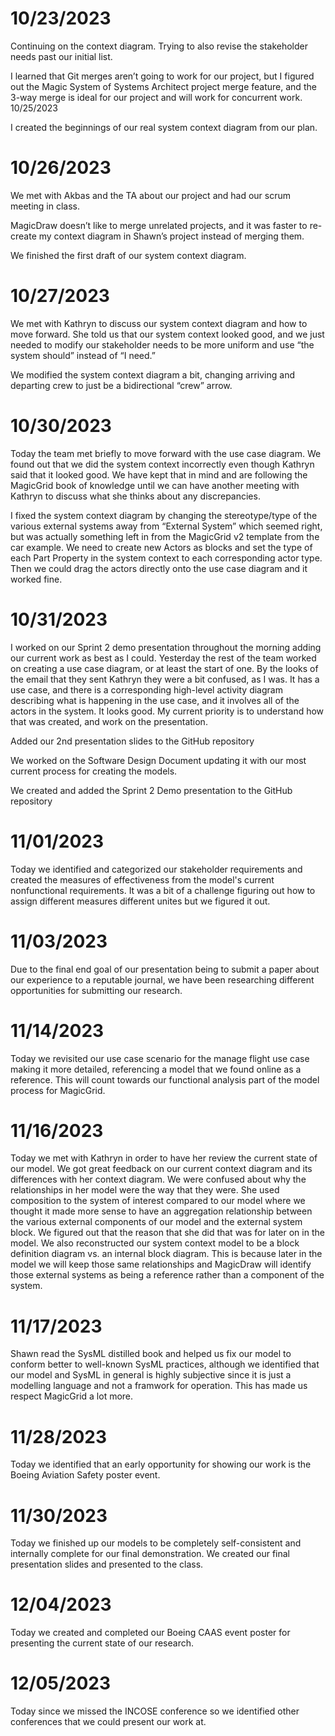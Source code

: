 # 10/23/2023
Continuing on the context diagram. Trying to also revise the stakeholder needs past our initial list.

I learned that Git merges aren’t going to work for our project, but I figured out the Magic System of Systems Architect project merge feature, and the 3-way merge is ideal for our project and will work for concurrent work.
10/25/2023

I created the beginnings of our real system context diagram from our plan.

# 10/26/2023
We met with Akbas and the TA about our project and had our scrum meeting in class.

MagicDraw doesn’t like to merge unrelated projects, and it was faster to re-create my context diagram in Shawn’s project instead of merging them.

We finished the first draft of our system context diagram.

# 10/27/2023
We met with Kathryn to discuss our system context diagram and how to move forward. She told us that our system context looked good, and we just needed to modify our stakeholder needs to be more uniform and use “the system should” instead of “I need.”

We modified the system context diagram a bit, changing arriving and departing crew to just be a bidirectional “crew” arrow.

# 10/30/2023
Today the team met briefly to move forward with the use case diagram. We found out that we did the system context incorrectly even though Kathryn said that it looked good. We have kept that in mind and are following the MagicGrid book of knowledge until we can have another meeting with Kathryn to discuss what she thinks about any discrepancies.

I fixed the system context diagram by changing the stereotype/type of the various external systems away from “External System” which seemed right, but was actually something left in from the MagicGrid v2 template from the car example. We need to create new Actors as blocks and set the type of each Part Property in the system context to each corresponding actor type. Then we could drag the actors directly onto the use case diagram and it worked fine.

# 10/31/2023
I worked on our Sprint 2 demo presentation throughout the morning adding our current work as best as I could. Yesterday the rest of the team worked on creating a use case diagram, or at least the start of one. By the looks of the email that they sent Kathryn they were a bit confused, as I was. It has a use case, and there is a corresponding high-level activity diagram describing what is happening in the use case, and it involves all of the actors in the system. It looks good. My current priority is to understand how that was created, and work on the presentation.

Added our 2nd presentation slides to the GitHub repository

We worked on the Software Design Document updating it with our most current process for creating the models.

We created and added the Sprint 2 Demo presentation to the GitHub repository

# 11/01/2023

Today we identified and categorized our stakeholder requirements and created the measures of effectiveness from the model's current nonfunctional requirements. It was a bit of a challenge figuring out how to assign different measures different unites but we figured it out.


# 11/03/2023

Due to the final end goal of our presentation being to submit a paper about our experience to a reputable journal, we have been researching different opportunities for submitting our research.

# 11/14/2023

Today we revisited our use case scenario for the manage flight use case making it more detailed, referencing a model that we found online as a reference. This will count towards our functional analysis part of the model process for MagicGrid.

# 11/16/2023

Today we met with Kathryn in order to have her review the current state of our model. We got great feedback on our current context diagram and its differences with her context diagram. We were confused about why the relationships in her model were the way that they were. She used composition to the system of interest compared to our model where we thought it made more sense to have an aggregation relationship between the various external components of our model and the external system block. We figured out that the reason that she did that was for later on in the model. We also reconstructed our system context model to be a block definition diagram vs. an internal block diagram. This is because later in the model we will keep those same relationships and MagicDraw will identify those external systems as being a reference rather than a component of the system.

# 11/17/2023

Shawn read the SysML distilled book and helped us fix our model to conform better to well-known SysML practices, although we identified that our model and SysML in general is highly subjective since it is just a modelling language and not a framwork for operation. This has made us respect MagicGrid a lot more.

# 11/28/2023

Today we identified that an early opportunity for showing our work is the Boeing Aviation Safety poster event.

# 11/30/2023

Today we finished up our models to be completely self-consistent and internally complete for our final demonstration. We created our final presentation slides and presented to the class.

# 12/04/2023

Today we created and completed our Boeing CAAS event poster for presenting the current state of our research.

# 12/05/2023

Today since we missed the INCOSE conference so we identified other conferences that we could present our work at.